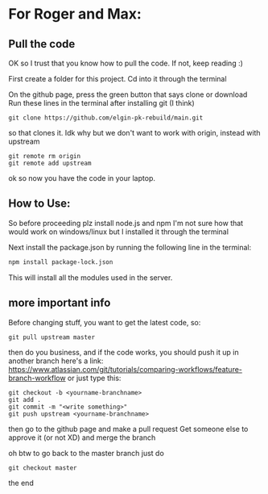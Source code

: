 # For Roger and Max:

## Pull the code
OK so I trust that you know how to pull the code. If not, keep reading :)

First create a folder for this project. Cd into it through the terminal

On the github page, press the green button that says clone or download
Run these lines in the terminal after installing git (I think)

```
git clone https://github.com/elgin-pk-rebuild/main.git
```

so that clones it. Idk why but we don't want to work with origin, instead with upstream

```
git remote rm origin
git remote add upstream
```

ok so now you have the code in your laptop.
## How to Use:
So before proceeding plz install node.js and npm
I'm not sure how that would work on windows/linux but I installed it through the terminal

Next install the package.json by running the following line in the terminal:
```bash
npm install package-lock.json
```
This will install all the modules used in the server.

## more important info
Before changing stuff, you want to get the latest code, so:
```
git pull upstream master
```
then do you business, and if the code works, you should push it up in another branch
here's a link: https://www.atlassian.com/git/tutorials/comparing-workflows/feature-branch-workflow
or just type this:
```
git checkout -b <yourname-branchname> 
git add .
git commit -m "<write something>"
git push upstream <yourname-branchname>
```
then go to the github page and make a pull request
Get someone else to approve it (or not XD) and merge the branch

oh btw to go back to the master branch just do
```
git checkout master
```
the end
